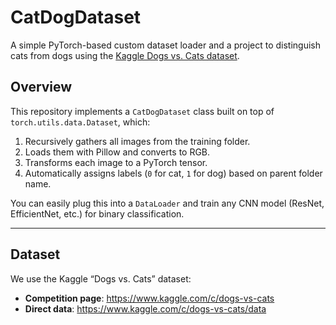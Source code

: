 # CatDogDataset

A simple PyTorch-based custom dataset loader and a project to distinguish cats from dogs using the [Kaggle Dogs vs. Cats dataset](https://www.kaggle.com/c/dogs-vs-cats/data).

## Overview

This repository implements a `CatDogDataset` class built on top of `torch.utils.data.Dataset`, which:

1. Recursively gathers all images from the training folder.  
2. Loads them with Pillow and converts to RGB.  
3. Transforms each image to a PyTorch tensor.  
4. Automatically assigns labels (`0` for cat, `1` for dog) based on parent folder name.  

You can easily plug this into a `DataLoader` and train any CNN model (ResNet, EfficientNet, etc.) for binary classification.

---

## Dataset

We use the Kaggle “Dogs vs. Cats” dataset:

- **Competition page**: https://www.kaggle.com/c/dogs-vs-cats  
- **Direct data**: https://www.kaggle.com/c/dogs-vs-cats/data  
